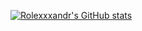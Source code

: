 [![Rolexxxandr's GitHub stats](https://github-readme-stats.vercel.app/api?username=rolexxxandr&show_icons=true&theme=dracula)](https://github.com/anuraghazra/github-readme-stats)
